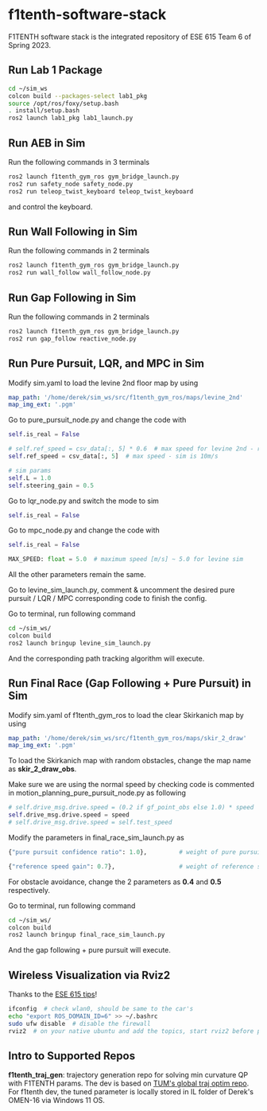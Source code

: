 # f1tenth-software-stack

F1TENTH software stack is the integrated repository of ESE 615 Team 6 of Spring 2023.

## Run Lab 1 Package
```bash
cd ~/sim_ws
colcon build --packages-select lab1_pkg
source /opt/ros/foxy/setup.bash
. install/setup.bash
ros2 launch lab1_pkg lab1_launch.py
```

## Run AEB in Sim

Run the following commands in 3 terminals
```bash
ros2 launch f1tenth_gym_ros gym_bridge_launch.py
ros2 run safety_node safety_node.py
ros2 run teleop_twist_keyboard teleop_twist_keyboard
```
and control the keyboard.

## Run Wall Following in Sim

Run the following commands in 2 terminals

```bash
ros2 launch f1tenth_gym_ros gym_bridge_launch.py
ros2 run wall_follow wall_follow_node.py
```

## Run Gap Following in Sim

Run the following commands in 2 terminals

```bash
ros2 launch f1tenth_gym_ros gym_bridge_launch.py
ros2 run gap_follow reactive_node.py
```

## Run Pure Pursuit, LQR, and MPC in Sim

Modify sim.yaml to load the levine 2nd floor map by using
```yaml
map_path: '/home/derek/sim_ws/src/f1tenth_gym_ros/maps/levine_2nd'
map_img_ext: '.pgm'
```

Go to pure_pursuit_node.py and change the code with
```python
self.is_real = False
```
```python
# self.ref_speed = csv_data[:, 5] * 0.6  # max speed for levine 2nd - real is 2m/s
self.ref_speed = csv_data[:, 5]  # max speed - sim is 10m/s
```
```python
# sim params
self.L = 1.0
self.steering_gain = 0.5
```

Go to lqr_node.py and switch the mode to sim
```python
self.is_real = False
```

Go to mpc_node.py and change the code with
```python
self.is_real = False
```
```python
MAX_SPEED: float = 5.0  # maximum speed [m/s] ~ 5.0 for levine sim
```
All the other parameters remain the same. 

Go to levine_sim_launch.py, comment & uncomment the desired pure pursuit / LQR / MPC corresponding code to finish the config. 

Go to terminal, run following command
```bash
cd ~/sim_ws/
colcon build
ros2 launch bringup levine_sim_launch.py
```
And the corresponding path tracking algorithm will execute.

## Run Final Race (Gap Following + Pure Pursuit) in Sim

Modify sim.yaml of f1tenth_gym_ros to load the clear Skirkanich map by using

```yaml
map_path: '/home/derek/sim_ws/src/f1tenth_gym_ros/maps/skir_2_draw'
map_img_ext: '.pgm'
```

To load the Skirkanich map with random obstacles, change the map name as **skir_2_draw_obs**.

Make sure we are using the normal speed by checking code is commented in motion_planning_pure_pursuit_node.py as following

```python
# self.drive_msg.drive.speed = (0.2 if gf_point_obs else 1.0) * speed  # if allows braking for close obstacles
self.drive_msg.drive.speed = speed
# self.drive_msg.drive.speed = self.test_speed
```

Modify the parameters in final_race_sim_launch.py as

```python
{"pure pursuit confidence ratio": 1.0},         # weight of pure pursuit versus gap follow
```

```python
{"reference speed gain": 0.7},                  # weight of reference speed, original - 0.7
```

For obstacle avoidance, change the 2 parameters as **0.4** and **0.5** respectively.

Go to terminal, run following command

```bash
cd ~/sim_ws/
colcon build
ros2 launch bringup final_race_sim_launch.py
```
And the gap following + pure pursuit will execute.

## Wireless Visualization via Rviz2

Thanks to the [ESE 615 tips](https://docs.google.com/document/d/1PhaZvV0ZKzfTiwoJAoGcjTY9W2EPkMq2NKQgz8E-glk/edit)!

```bash
ifconfig  # check wlan0, should be same to the car's
echo "export ROS_DOMAIN_ID=6" >> ~/.bashrc
sudo ufw disable  # disable the firewall
rviz2  # on your native ubuntu and add the topics, start rviz2 before pf!
```

## Intro to Supported Repos

**f1tenth_traj_gen**: trajectory generation repo for solving min curvature QP with F1TENTH params. The dev is based on [TUM&#39;s global traj optim repo](https://github.com/TUMFTM/global_racetrajectory_optimization). For f1tenth dev, the tuned parameter is locally stored in IL folder of Derek's OMEN-16 via Windows 11 OS.
